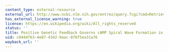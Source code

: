 ```yaml
---
content_type: external-resource
external_url: http://www.ncbi.nlm.nih.gov/entrez/query.fcgi?cmd=Retrieve&db=PubMed&dopt=Citation&list_uids=8692824
has_external_license_warning: true
license: https://en.wikipedia.org/wiki/All_rights_reserved
status: ''
title: Positive Genetic Feedback Governs cAMP Spiral Wave Formation in Dictyostelium
uid: c0444f63-4e87-4342-9aac-876f5ea31a76
wayback_url: ''
---
```

